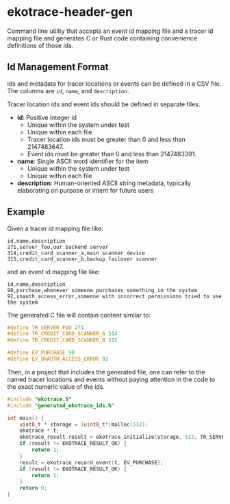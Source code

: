 # ekotrace-header-gen

Command line utility that accepts an event id mapping file
and a tracer id mapping file and generates C or Rust code containing
convenience definitions of those ids.

## Id Management Format

Ids and metadata for tracer locations or events can be defined in a
CSV file. The columns are `id`, `name`, and `description`.

Tracer location ids and event ids should be defined in separate files.

+ **id**: Positive integer id
  + Unique within the system under test
  + Unique within each file
  + Tracer location ids must be greater than 0 and less than 2147483647.
  + Event ids must be greater than 0 and less than 2147483391.
+ **name**: Single ASCII word identifier for the item
  + Unique within the system under test
  + Unique within each file
+ **description**: Human-oriented ASCII string metadata,
typically elaborating on purpose or intent for future users

## Example

Given a tracer id mapping file like:

```csv
id,name,description
271,server_foo,our backend server
314,credit_card_scanner_a,main scanner device
315,credit_card_scanner_b,backup failover scanner
```

and an event id mapping file like:

```csv
id,name,description
90,purchase,whenever someone purchases something in the system
92,unauth_access_error,someone with incorrect permissions tried to use the system
```

The generated C file will contain content similar to:

```c
#define TR_SERVER_FOO 271
#define TR_CREDIT_CARD_SCANNER_A 314
#define TR_CREDIT_CARD_SCANNER_B 315

#define EV_PURCHASE 90
#define EV_UNAUTH_ACCESS_ERROR 92
```

Then, in a project that includes the generated file, one can refer to the
named tracer locations and events without paying attention in the code
to the exact numeric value of the ids.


```c
#include "ekotrace.h"
#include "generated_ekotrace_ids.h"

int main() {
    uint8_t * storage = (uint8_t*)malloc(512);
    ekotrace * t;
    ekotrace_result result = ekotrace_initialize(storage, 512, TR_SERVER, &t);
    if (result != EKOTRACE_RESULT_OK) {
        return 1;
    }
    result = ekotrace_record_event(t, EV_PURCHASE);
    if (result != EKOTRACE_RESULT_OK) {
        return 1;
    }
    return 0;
}
```
